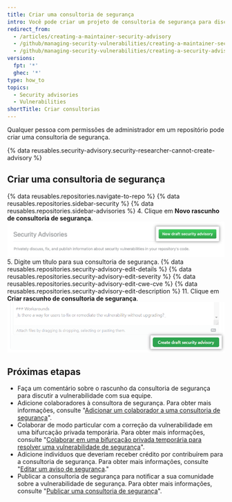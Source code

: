 ```yaml
---
title: Criar uma consultoria de segurança
intro: Você pode criar um projeto de consultoria de segurança para discutir e corrigir de forma privada uma vulnerabilidade de segurança no seu projeto de código aberto.
redirect_from:
  - /articles/creating-a-maintainer-security-advisory
  - /github/managing-security-vulnerabilities/creating-a-maintainer-security-advisory
  - /github/managing-security-vulnerabilities/creating-a-security-advisory
versions:
  fpt: '*'
  ghec: '*'
type: how_to
topics:
  - Security advisories
  - Vulnerabilities
shortTitle: Criar consultorias
---
```


Qualquer pessoa com permissões de administrador em um repositório pode criar uma consultoria de segurança.

{% data reusables.security-advisory.security-researcher-cannot-create-advisory %}

## Criar uma consultoria de segurança

{% data reusables.repositories.navigate-to-repo %}
{% data reusables.repositories.sidebar-security %}
{% data reusables.repositories.sidebar-advisories %}
4. Clique em **Novo rascunho de consultoria de segurança**. ![Botão Open draft advisory (Abrir consultoria de rascunho)](/assets/images/help/security/security-advisory-new-draft-security-advisory-button.png)
5. Digite um título para sua consultoria de segurança.
{% data reusables.repositories.security-advisory-edit-details %}
{% data reusables.repositories.security-advisory-edit-severity %}
{% data reusables.repositories.security-advisory-edit-cwe-cve %}
{% data reusables.repositories.security-advisory-edit-description %}
11. Clique em **Criar rascunho de consultoria de segurança**. ![Botão para criar consultoria de segurança](/assets/images/help/security/security-advisory-create-security-advisory-button.png)

## Próximas etapas

- Faça um comentário sobre o rascunho da consultoria de segurança para discutir a vulnerabilidade com sua equipe.
- Adicione colaboradores à consultora de segurança. Para obter mais informações, consulte "[Adicionar um colaborador a uma consultoria de segurança](/github/managing-security-vulnerabilities/adding-a-collaborator-to-a-maintainer-security-advisory)".
- Colaborar de modo particular com a correção da vulnerabilidade em uma bifurcação privada temporária. Para obter mais informações, consulte "[Colaborar em uma bifurcação privada temporária para resolver uma vulnerabilidade de segurança](/github/managing-security-vulnerabilities/collaborating-in-a-temporary-private-fork-to-resolve-a-security-vulnerability)".
- Adicione indivíduos que deveriam receber crédito por contribuírem para a consultoria de segurança. Para obter mais informações, consulte "[Editar um aviso de segurança](/github/managing-security-vulnerabilities/editing-a-security-advisory#about-credits-for-security-advisories)."
- Publicar a consultoria de segurança para notificar a sua comunidade sobre a vulnerabilidade de segurança. Para obter mais informações, consulte "[Publicar uma consultoria de segurança](/github/managing-security-vulnerabilities/publishing-a-security-advisory)".
